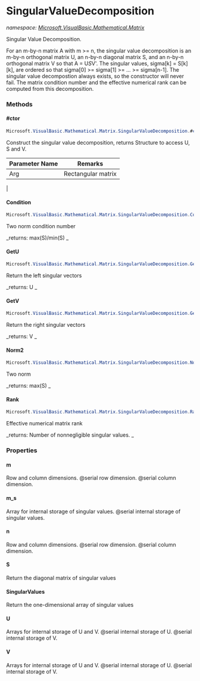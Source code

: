 ﻿# SingularValueDecomposition
_namespace: <a href="#" onClick="load('/docs/Microsoft.VisualBasic.Mathematical.Matrix/index.md')">Microsoft.VisualBasic.Mathematical.Matrix</a>_

Singular Value Decomposition.
 
 For an m-by-n matrix A with m >= n, the singular value decomposition is
 an m-by-n orthogonal matrix U, an n-by-n diagonal matrix S, and
 an n-by-n orthogonal matrix V so that A = U*S*V'.
 The singular values, sigma[k] = S[k][k], are ordered so that
 sigma[0] >= sigma[1] >= ... >= sigma[n-1].
 The singular value decompostion always exists, so the constructor will
 never fail. The matrix condition number and the effective numerical
 rank can be computed from this decomposition.



### Methods

#### #ctor
```csharp
Microsoft.VisualBasic.Mathematical.Matrix.SingularValueDecomposition.#ctor(Microsoft.VisualBasic.Mathematical.Matrix.GeneralMatrix)
```
Construct the singular value decomposition, returns Structure to access U, S and V.

|Parameter Name|Remarks|
|--------------|-------|
|Arg|   Rectangular matrix
 |


#### Condition
```csharp
Microsoft.VisualBasic.Mathematical.Matrix.SingularValueDecomposition.Condition
```
Two norm condition number

_returns:      max(S)/min(S)
 _

#### GetU
```csharp
Microsoft.VisualBasic.Mathematical.Matrix.SingularValueDecomposition.GetU
```
Return the left singular vectors

_returns:      U
 _

#### GetV
```csharp
Microsoft.VisualBasic.Mathematical.Matrix.SingularValueDecomposition.GetV
```
Return the right singular vectors

_returns:      V
 _

#### Norm2
```csharp
Microsoft.VisualBasic.Mathematical.Matrix.SingularValueDecomposition.Norm2
```
Two norm

_returns:      max(S)
 _

#### Rank
```csharp
Microsoft.VisualBasic.Mathematical.Matrix.SingularValueDecomposition.Rank
```
Effective numerical matrix rank

_returns:      Number of nonnegligible singular values.
 _


### Properties

#### m
Row and column dimensions.
 @serial row dimension.
 @serial column dimension.
#### m_s
Array for internal storage of singular values.
 @serial internal storage of singular values.
#### n
Row and column dimensions.
 @serial row dimension.
 @serial column dimension.
#### S
Return the diagonal matrix of singular values
#### SingularValues
Return the one-dimensional array of singular values
#### U
Arrays for internal storage of U and V.
 @serial internal storage of U.
 @serial internal storage of V.
#### V
Arrays for internal storage of U and V.
 @serial internal storage of U.
 @serial internal storage of V.
